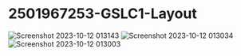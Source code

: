 # 2501967253-GSLC1-Layout
![Screenshot 2023-10-12 013143](https://github.com/NJuGau/2501967253-GSLC1-Layout/assets/102814657/aed3f081-e111-4e70-badc-172a38a9d2d9)
![Screenshot 2023-10-12 013034](https://github.com/NJuGau/2501967253-GSLC1-Layout/assets/102814657/12084e5f-57a7-4252-9790-5a52b42d5914)
![Screenshot 2023-10-12 013003](https://github.com/NJuGau/2501967253-GSLC1-Layout/assets/102814657/267915b5-9ced-4442-889a-cae6f2e029e9)

